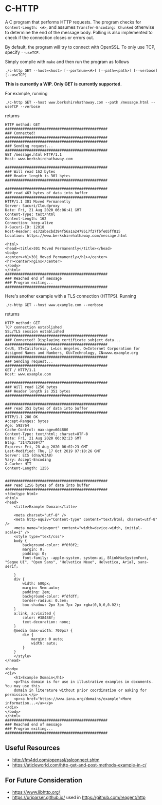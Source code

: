 # C-HTTP

A C program that performs HTTP requests. The program checks for `Content-Length: <#>`, and assumes `Transfer-Encoding: Chunked` otherwise to determine the end of the message body. Polling is also implemented to check if the connection closes or errors out.

By default, the program will try to connect with OpenSSL. To only use TCP, specify `--useTCP`.

Simply compile with `make` and then run the program as follows
```
./c-http GET --host=<host> [--portnum=<#>] [--path=<path>] [--verbose] [--useTCP]
```
**This is currently a WIP. Only GET is currently supported.**

For example, running
```
./c-http GET --host www.berkshirehathaway.com --path /message.html --useTCP --verbose
```
returns
```
HTTP method: GET
###############################################
### Connected!
###############################################
###############################################
### Sending request...
###############################################
GET /message.html HTTP/1.1
Host: www.berkshirehathaway.com

###############################################
### Will read 162 bytes
### Header length is 301 bytes
###############################################

###############################################
### read 463 bytes of data into buffer
###############################################
HTTP/1.1 301 Moved Permanently
Server: Sucuri/Cloudproxy
Date: Fri, 21 Aug 2020 06:06:41 GMT
Content-Type: text/html
Content-Length: 162
Connection: keep-alive
X-Sucuri-ID: 12018
Host-Header: e172abecbd394f56a1a2479517f27fbfe05ff815
Location: https://www.berkshirehathaway.com/message.html

<html>
<head><title>301 Moved Permanently</title></head>
<body>
<center><h1>301 Moved Permanently</h1></center>
<hr><center>nginx</center>
</body>
</html>
###############################################
### Reached end of message
### Program exiting...
###############################################
```

Here's another example with a TLS connection (HTTPS). Running
```
./c-http GET --host www.example.com --verbose
```
returns
```
HTTP method: GET
TCP connection established
SSL/TLS session established
###############################################
### Connected! Displaying certificate subject data...
###############################################
C=US, ST=California, L=Los Angeles, O=Internet Corporation for Assigned Names and Numbers, OU=Technology, CN=www.example.org
###############################################
### Sending request...
###############################################
GET / HTTP/1.1
Host: www.example.com

###############################################
### Will read 1256 bytes
### Header length is 351 bytes
###############################################

###############################################
### read 351 bytes of data into buffer
###############################################
HTTP/1.1 200 OK
Accept-Ranges: bytes
Age: 592764
Cache-Control: max-age=604800
Content-Type: text/html; charset=UTF-8
Date: Fri, 21 Aug 2020 06:02:23 GMT
Etag: "3147526947"
Expires: Fri, 28 Aug 2020 06:02:23 GMT
Last-Modified: Thu, 17 Oct 2019 07:18:26 GMT
Server: ECS (dna/63A8)
Vary: Accept-Encoding
X-Cache: HIT
Content-Length: 1256


###############################################
### read 1256 bytes of data into buffer
###############################################
<!doctype html>
<html>
<head>
    <title>Example Domain</title>

    <meta charset="utf-8" />
    <meta http-equiv="Content-type" content="text/html; charset=utf-8" />
    <meta name="viewport" content="width=device-width, initial-scale=1" />
    <style type="text/css">
    body {
        background-color: #f0f0f2;
        margin: 0;
        padding: 0;
        font-family: -apple-system, system-ui, BlinkMacSystemFont, "Segoe UI", "Open Sans", "Helvetica Neue", Helvetica, Arial, sans-serif;
        
    }
    div {
        width: 600px;
        margin: 5em auto;
        padding: 2em;
        background-color: #fdfdff;
        border-radius: 0.5em;
        box-shadow: 2px 3px 7px 2px rgba(0,0,0,0.02);
    }
    a:link, a:visited {
        color: #38488f;
        text-decoration: none;
    }
    @media (max-width: 700px) {
        div {
            margin: 0 auto;
            width: auto;
        }
    }
    </style>    
</head>

<body>
<div>
    <h1>Example Domain</h1>
    <p>This domain is for use in illustrative examples in documents. You may use this
    domain in literature without prior coordination or asking for permission.</p>
    <p><a href="https://www.iana.org/domains/example">More information...</a></p>
</div>
</body>
</html>
###############################################
### Reached end of message
### Program exiting...
###############################################
```

## Useful Resources

* http://fm4dd.com/openssl/sslconnect.shtm
* https://aticleworld.com/http-get-and-post-methods-example-in-c/

## For Future Consideration

* https://www.libhttp.org/
* https://uriparser.github.io/ used in https://github.com/reagent/http

